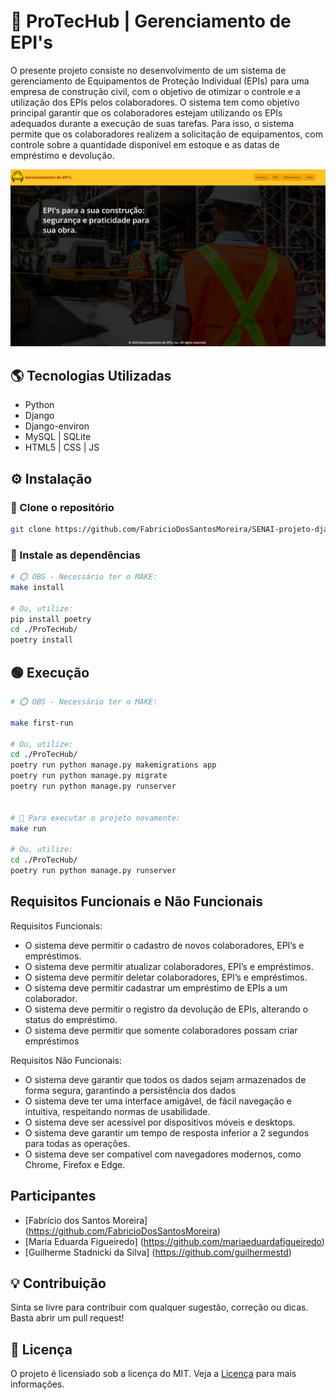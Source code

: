 # 🚧 ProTecHub | Gerenciamento de EPI's
 
O presente projeto consiste no desenvolvimento de um sistema de gerenciamento de Equipamentos de Proteção Individual (EPIs) para uma empresa de construção civil, com o objetivo de otimizar o controle e a utilização dos EPIs pelos colaboradores. O sistema tem como objetivo principal garantir que os colaboradores estejam utilizando os EPIs adequados durante a execução de suas tarefas. Para isso, o sistema permite que os colaboradores realizem a solicitação de equipamentos, com controle sobre a quantidade disponível em estoque e as datas de empréstimo e devolução.

![Página Inicial](./docs/home.png)


## 🌎 Tecnologias Utilizadas

- Python
- Django
- Django-environ
- MySQL | SQLite
- HTML5 | CSS | JS


## ⚙ Instalação

### 🔹 Clone o repositório
```bash
git clone https://github.com/FabricioDosSantosMoreira/SENAI-projeto-django.git
```

### 🔹 Instale as dependências

```bash
# ⭕ OBS - Necessário ter o MAKE:
make install

# Ou, utilize:
pip install poetry
cd ./ProTecHub/
poetry install
```


## 🟢 Execução
```bash
# ⭕ OBS - Necessário ter o MAKE:

make first-run

# Ou, utilize:
cd ./ProTecHub/
poetry run python manage.py makemigrations app
poetry run python manage.py migrate
poetry run python manage.py runserver


# 🔄 Para executar o projeto novamente:
make run

# Ou, utilize:
cd ./ProTecHub/
poetry run python manage.py runserver
```


## Requisitos Funcionais e Não Funcionais

Requisitos Funcionais:
- O sistema deve permitir o cadastro de novos colaboradores, EPI’s e empréstimos.
- O sistema deve permitir atualizar colaboradores, EPI’s e empréstimos.
- O sistema deve permitir deletar colaboradores, EPI’s e empréstimos.
- O sistema deve permitir cadastrar um empréstimo de EPIs a um colaborador.
- O sistema deve permitir o registro da devolução de EPIs, alterando o status do empréstimo.
- O sistema deve permitir que somente colaboradores possam criar empréstimos

Requisitos Não Funcionais:
- O sistema deve garantir que todos os dados sejam armazenados de forma segura, garantindo a persistência dos dados
- O sistema deve ter uma interface amigável, de fácil navegação e intuitiva, respeitando normas de usabilidade.
- O sistema deve ser acessível por dispositivos móveis e desktops.
- O sistema deve garantir um tempo de resposta inferior a 2 segundos para todas as operações.
- O sistema deve ser compatível com navegadores modernos, como Chrome, Firefox e Edge.


## Participantes

- [Fabrício dos Santos Moreira]  (https://github.com/FabricioDosSantosMoreira)
- [Maria Eduarda Figueiredo]     (https://github.com/mariaeduardafigueiredo)
- [Guilherme Stadnicki da Silva] (https://github.com/guilhermestd)


## 💡 Contribuição

Sinta se livre para contribuir com qualquer sugestão, correção ou dicas. Basta abrir um pull request!


## 📃 Licença

O projeto é licensiado sob a licença do MIT. Veja a [Licença](LICENSE/) para mais informações.
